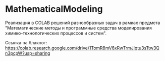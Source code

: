 # MathematicalModeling
Реализация в COLAB решений разнообразных задач в рамках предмета "Математические методы и программные средства моделирования химико-технологических процессов и систем".

Ссылка на блакнот: https://colab.research.google.com/drive/1TomR8mV6xRwTrmJIqtu3sTtw3Qn3pcpW?usp=sharing
